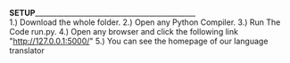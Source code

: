 
____________________________________________SETUP_________________________________________________________________________________________				
1.) Download the whole folder.
2.) Open any Python Compiler. 
3.) Run The Code run.py.
4.) Open any browser and click the following link "http://127.0.0.1:5000/"
5.) You can see the homepage of our language translator
